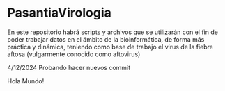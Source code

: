 # PasantiaVirologia
En este repositorio habrá scripts y archivos que se utilizarán con el fin de poder trabajar datos en el ámbito de la bioinformática, de forma más práctica y dinámica, teniendo como base de trabajo el virus de la fiebre aftosa (vulgarmente conocido como aftovirus)


4/12/2024 Probando hacer nuevos commit

Hola Mundo!
